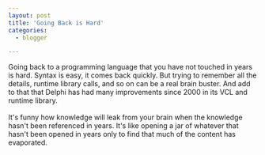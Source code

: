 ```yaml
---
layout: post
title: 'Going Back is Hard'
categories:
  - blogger

---
```


Going back to a programming language that you have not touched in years is hard.  Syntax is easy, it comes back quickly.  But trying to remember all the details, runtime library calls, and so on can be a real brain buster.  And add to that that Delphi has had many improvements since 2000 in its VCL and runtime library.  <br /><br />It's funny how knowledge will leak from your brain when the knowledge hasn't been referenced in years.  It's like opening a jar of whatever that hasn't been opened in years only to find that much of the content has evaporated.
